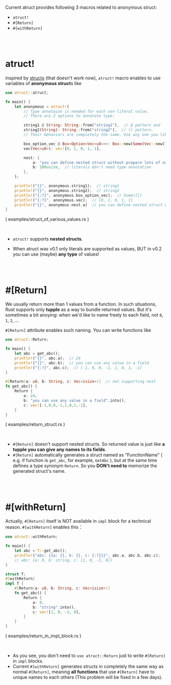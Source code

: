 Current atruct provides following 3 macros related to anonymous struct:

- `atruct!`
- `#[Return]`
- `#[withReturn]`

<br/>
<br/>

# atruct!
inspired by [structx](https://github.com/oooutlk/structx) (that doesn't work now), `atruct!` macro enables to use variables of **anonymous struct**s like

```rs
use atruct::atruct;

fn main() {
    let anonymous = atruct!(
        // Type annotaion is needed for each non-literal value.
        // There are 2 options to annotate type:

        string1 @ String: String::from("string1"),  // @ pattern and
        string2(String): String::from("string2"),  // () pattern.
        // Their behaviors are completely the same. Use any one you like!

        box_option_vec @ Box<Option<Vec<u8>>>: Box::new(Some(Vec::new())),
        vec(Vec<u8>): vec![0, 1, 0, 1, 1],

        nest: {
            a: "you can define nested struct without prepare lots of named structs",
            b: 100usize,  // literals don't need type annotation
        },
    );

    println!("{}", anonymous.string1);  // string1
    println!("{}", anonymous.string2);  // string2
    println!("{:?}", anonymous.box_option_vec);  // Some([])
    println!("{:?}", anonymous.vec);  // [0, 1, 0, 1, 1]
    println!("{}", anonymous.nest.a)  // you can define nested struct without prepare lots of named structs
}
```
( examples/struct_of_various_values.rs )

<br/>

- `atruct!` supports **nested structs**.

- When atruct was v0.1 only literals are supported as values, BUT in v0.2 you can use (maybe) **any type** of values!

<br/>
<br/>

# #[Return]
We usually return more than 1 values from a function. In such situations, Rust supports only **tupple** as a way to bundle returned values. But it's sometimes a bit anoying: when we'd like to name freely to each field, not `0`, `1`, `2`, ...

`#[Return]` attribute enables such naming. You can write functions like

```rs
use atruct::Return;

fn main() {
    let abc = get_abc();
    println!("{}", abc.a);  // 24
    println!("{}", abc.b);  // you can use any value in a field
    println!("{:?}", abc.c);  // [-1, 0, 0, -1, 1, 0, 1, -1]
}

#[Return(a: u8, b: String, c: Vec<isize>)]  // not supporting nest
fn get_abc() {
    Return {
        a: 24,
        b: "you can use any value in a field".into(),
        c: vec![-1,0,0,-1,1,0,1,-1],
    }
}
```
( examples/return_struct.rs )

<br/>

- `#[Return]` doesn't support nested structs. So returned value is just like **a tupple you can give any names to its fields**.
- `#[Return]` automatically generates a struct named as "FunctionName" ( e.g. if function is `get_abc`, for example, `GetAbc` ), but at the same time defines a type synonym `Return`. So you **DON't need to** memorize the generated struct's name.

<br/>
<br/>

# #[withReturn]
Actually, `#[Return]` itself is NOT available in `impl` block for a technical reason. `#[withReturn]` enables this：

```rs
use atruct::withReturn;

fn main() {
    let abc = T::get_abc();
    println!("abc: {{a: {}, b: {}, c: {:?}}}", abc.a, abc.b, abc.c);
    // abc: {a: 0, b: string, c: [1, 0, -1, 0]}
}

struct T;
#[withReturn]
impl T {
    #[Return(a: u8, b: String, c: Vec<isize>)]
    fn get_abc() {
        Return {
            a: 0,
            b: "string".into(),
            c: vec![1, 0, -1, 0],
        }
    }
}
```
( examples/return_in_impl_block.rs )

<br/>

- As you see, you don't need to `use atruct::Return` just to write `#[Return]` in `impl` blocks.
- Current `#[withReturn]` generates structs in completely the same way as normal `#[Return]`, meaning **all functions** that use `#[Return]` have to unique names to each others (This problem will be fixed in a few days).
